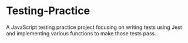 # Testing-Practice
A JavaScript testing practice project focusing on writing tests using Jest and implementing various functions to make those tests pass.
